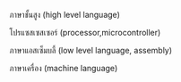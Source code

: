 ภาษาชั้นสูง (high level language) 

โปรแซสเซสเซอร์ (processor,microcontroller)

ภาษาแอสเซ็มบลี้ (low level language, assembly) 

ภาษาเครื่อง (machine language)
